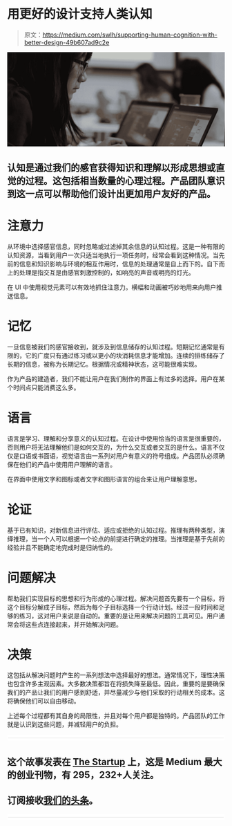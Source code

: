 # 用更好的设计支持人类认知

> 原文：<https://medium.com/swlh/supporting-human-cognition-with-better-design-49b607ad9c2e>

![](img/d821b3dd5e3b42bfce08ccecf3495bfc.png)

## 认知是通过我们的感官获得知识和理解以形成思想或直觉的过程。这包括相当数量的心理过程。产品团队意识到这一点可以帮助他们设计出更加用户友好的产品。

# 注意力

从环境中选择感官信息，同时忽略或过滤掉其余信息的认知过程。这是一种有限的认知资源，当看到用户一次只适当地执行一项任务时，经常会看到这种情况。当先前的信息和知识影响与环境的相互作用时，信息的处理通常是自上而下的。自下而上的处理是指交互是由感官刺激控制的，如响亮的声音或明亮的灯光。

在 UI 中使用视觉元素可以有效地抓住注意力。横幅和动画被巧妙地用来向用户推送信息。

# 记忆

一旦信息被我们的感官接收到，就涉及到信息储存的认知过程。短期记忆通常是有限的，它的广度只有通过练习或以更小的块消耗信息才能增加。连续的排练储存了长期的信息，被称为长期记忆。根据情况或精神状态，这可能很难实现。

作为产品的建造者，我们不能让用户在我们制作的界面上有过多的选择。用户在某个时间点只能消费这么多。

# 语言

语言是学习、理解和分享意义的认知过程。在设计中使用恰当的语言是很重要的，否则用户将无法理解他们是如何交互的，为什么交互或者交互的是什么。语言不仅仅是口语或书面语，视觉语言由一系列对用户有意义的符号组成。产品团队必须确保在他们的产品中使用用户理解的语言。

在界面中使用文字和图标或者文字和图形语言的组合来让用户理解意思。

# 论证

基于已有知识，对新信息进行评估、适应或拒绝的认知过程。推理有两种类型，演绎推理，当一个人可以根据一个论点的前提进行确定的推理。当推理是基于先前的经验并且不能确定地完成时是归纳性的。

# 问题解决

帮助我们实现目标的思想和行为形成的心理过程。解决问题首先要有一个目标，将这个目标分解成子目标，然后为每个子目标选择一个行动计划。经过一段时间和足够的练习，这对用户来说是自动的。重要的是让用来解决问题的工具可见。用户通常会将这些点连接起来，并开始解决问题。

# 决策

这包括从解决问题时产生的一系列想法中选择最好的想法。通常情况下，理性决策也包含许多主观因素。大多数决策都旨在将损失降至最低。因此，重要的是要确保我们的产品让我们的用户感到舒适，并尽量减少与他们采取的行动相关的成本。这将确保他们可以自由移动。

上述每个过程都有其自身的局限性，并且对每个用户都是独特的。产品团队的工作就是认识到这些问题，并减轻用户的负担。

![](img/731acf26f5d44fdc58d99a6388fe935d.png)

## 这个故事发表在 [The Startup](https://medium.com/swlh) 上，这是 Medium 最大的创业刊物，有 295，232+人关注。

## 订阅接收[我们的头条](http://growthsupply.com/the-startup-newsletter/)。

![](img/731acf26f5d44fdc58d99a6388fe935d.png)